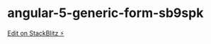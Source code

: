 # angular-5-generic-form-sb9spk

[Edit on StackBlitz ⚡️](https://stackblitz.com/edit/angular-5-generic-form-sb9spk)
